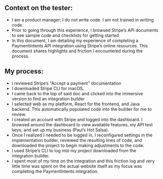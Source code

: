 ## Context on the tester: 
- I am a product manager; I do not write code. I am not trained in writing code. 
- Prior to going through this experience, I browsed Stripe’s API documents to see sample code and checklists for getting started 
- In this document, I am detailing my experience of completing a PaymentIntents API integration using Stripe’s online resources. This document shares highlights and friction I encountered during the process. 

## My process: 
- I reviewed Stripe’s “Accept a payment” documentation
- I downloaded Stripe CLI for macOS. 
- I came back to the top of said doc and clicked into the immersive version to find an integration builder
- I selected web as my platform, React for the frontend, and Java backend. This automatically populated code into the builder for me to review. 
- I created an account with Stripe and logged into the dashboard. I browsed around the dashboard to view available features, my API test keys, and set up my business (Paul’s Hot Salsa). 
- Once I realized I needed to be logged in, I reconfigured settings in the implementation builder, reviewed the resulting lines of code, and downloaded the project to begin making adjustments to the code. 
- I used Stripe’s CLI to log into my project downloaded from the integration builder. 
- I spent most of my time on the integration and this friction log and very little time was spent on the actual website itself as my focus was completing the PaymentIntents integration. 
